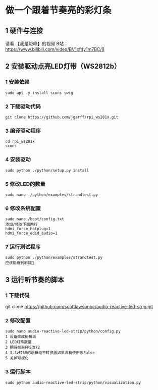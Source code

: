 
# 做一个跟着节奏亮的彩灯条
## 1 硬件与连接
请看 【我是炬峰】的视频
B站：https://www.bilibili.com/video/BV1cf4y1m7BC/ß

## 2 安装驱动点亮LED灯带（WS2812b）
### 1 安装依赖
    sudo apt -y install scons swig
### 2 下载驱动代码
    git clone https://github.com/jgarff/rpi_ws281x.git
### 3 编译驱动程序
    cd rpi_ws281x
    scons
### 4 安装驱动
    sudo python ./python/setup.py install
### 5 修改LED的数量
    sudo nano ./python/examples/strandtest.py
### 6 修改系统配置
    sudo nano /boot/config.txt
    添加/修改下面两行
    hdmi_force_hotplug=1
    hdmi_force_edid_audio=1
### 7 运行测试程序
    sudo python ./python/examples/strandtest.py
    应该能看到彩虹🌈

## 3 运行听节奏的脚本
### 1 下载代码
git clone https://github.com/scottlawsonbc/audio-reactive-led-strip.git
### 2 修改配置
    sudo nano audio-reactive-led-strip/python/config.py
    1 设备改成树莓派
    2 LED灯珠数量
    3 期待帧率FPS改72
    4 3.3v转5V的逻辑电平转换器如果没有使用改False
    5 关掉可视化
### 3 运行脚本
    sudo python audio-reactive-led-strip/python/visualization.py
